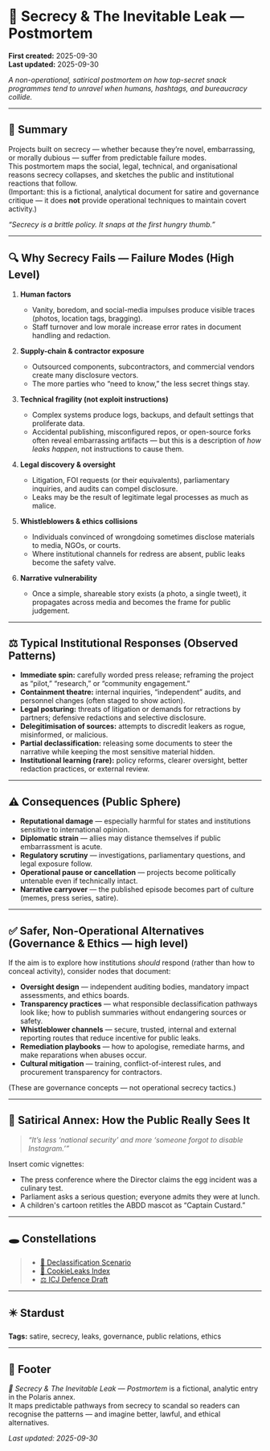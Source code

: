 # 🔐 Secrecy & The Inevitable Leak — Postmortem  

**First created:** 2025-09-30  
**Last updated:** 2025-09-30  

*A non-operational, satirical postmortem on how top-secret snack programmes tend to unravel when humans, hashtags, and bureaucracy collide.*  
<!--Extremely satirical. Much hypothesis.-->
---

## 📑 Summary  

Projects built on secrecy — whether because they’re novel, embarrassing, or morally dubious — suffer from predictable failure modes.  
This postmortem maps the social, legal, technical, and organisational reasons secrecy collapses, and sketches the public and institutional reactions that follow.  
(Important: this is a fictional, analytical document for satire and governance critique — it does **not** provide operational techniques to maintain covert activity.)

*“Secrecy is a brittle policy. It snaps at the first hungry thumb.”*

---

## 🔍 Why Secrecy Fails — Failure Modes (High Level)

1. **Human factors**  
   - Vanity, boredom, and social-media impulses produce visible traces (photos, location tags, bragging).  
   - Staff turnover and low morale increase error rates in document handling and redaction.  

2. **Supply-chain & contractor exposure**  
   - Outsourced components, subcontractors, and commercial vendors create many disclosure vectors.  
   - The more parties who “need to know,” the less secret things stay.  

3. **Technical fragility (not exploit instructions)**  
   - Complex systems produce logs, backups, and default settings that proliferate data.  
   - Accidental publishing, misconfigured repos, or open-source forks often reveal embarrassing artifacts — but this is a description of *how leaks happen*, not instructions to cause them.

4. **Legal discovery & oversight**  
   - Litigation, FOI requests (or their equivalents), parliamentary inquiries, and audits can compel disclosure.  
   - Leaks may be the result of legitimate legal processes as much as malice.

5. **Whistleblowers & ethics collisions**  
   - Individuals convinced of wrongdoing sometimes disclose materials to media, NGOs, or courts.  
   - Where institutional channels for redress are absent, public leaks become the safety valve.

6. **Narrative vulnerability**  
   - Once a simple, shareable story exists (a photo, a single tweet), it propagates across media and becomes the frame for public judgement.

---

## ⚖️ Typical Institutional Responses (Observed Patterns)

- **Immediate spin:** carefully worded press release; reframing the project as “pilot,” “research,” or “community engagement.”  
- **Containment theatre:** internal inquiries, “independent” audits, and personnel changes (often staged to show action).  
- **Legal posturing:** threats of litigation or demands for retractions by partners; defensive redactions and selective disclosure.  
- **Delegitimisation of sources:** attempts to discredit leakers as rogue, misinformed, or malicious.  
- **Partial declassification:** releasing some documents to steer the narrative while keeping the most sensitive material hidden.  
- **Institutional learning (rare):** policy reforms, clearer oversight, better redaction practices, or external review.

---

## ⚠️ Consequences (Public Sphere)

- **Reputational damage** — especially harmful for states and institutions sensitive to international opinion.  
- **Diplomatic strain** — allies may distance themselves if public embarrassment is acute.  
- **Regulatory scrutiny** — investigations, parliamentary questions, and legal exposure follow.  
- **Operational pause or cancellation** — projects become politically untenable even if technically intact.  
- **Narrative carryover** — the published episode becomes part of culture (memes, press series, satire).

---

## ✅ Safer, Non-Operational Alternatives (Governance & Ethics — high level)

If the aim is to explore how institutions *should* respond (rather than how to conceal activity), consider nodes that document:

- **Oversight design** — independent auditing bodies, mandatory impact assessments, and ethics boards.  
- **Transparency practices** — what responsible declassification pathways look like; how to publish summaries without endangering sources or safety.  
- **Whistleblower channels** — secure, trusted, internal and external reporting routes that reduce incentive for public leaks.  
- **Remediation playbooks** — how to apologise, remediate harms, and make reparations when abuses occur.  
- **Cultural mitigation** — training, conflict-of-interest rules, and procurement transparency for contractors.

(These are governance concepts — not operational secrecy tactics.)

---

## 🧾 Satirical Annex: How the Public Really Sees It

> *“It’s less ‘national security’ and more ‘someone forgot to disable Instagram.’”*  

Insert comic vignettes:  
- The press conference where the Director claims the egg incident was a culinary test.  
- Parliament asks a serious question; everyone admits they were at lunch.  
- A children's cartoon retitles the ABDD mascot as “Captain Custard.”

---

## 🕳 Constellations  

> - [🥸 Declassification Scenario](./🥸_declassification_scenario.md)  
> - [🍪 CookieLeaks Index](./🍪_cookie_leaks_index.md)  
> - [⚖️ ICJ Defence Draft](./⚖️_icj_defence_draft.md)  

---

## ✴️ Stardust  

**Tags:** satire, secrecy, leaks, governance, public relations, ethics  

---

## 🏮 Footer  

*🔐 Secrecy & The Inevitable Leak — Postmortem* is a fictional, analytic entry in the Polaris annex.  
It maps predictable pathways from secrecy to scandal so readers can recognise the patterns — and imagine better, lawful, and ethical alternatives.  

_Last updated: 2025-09-30_
